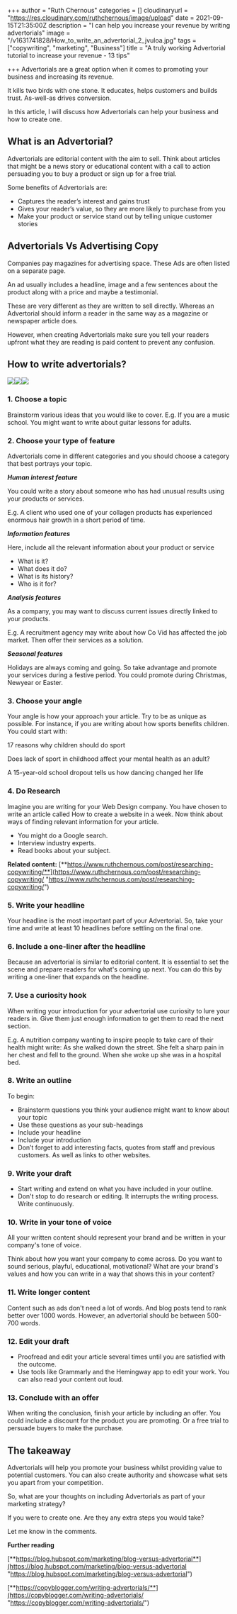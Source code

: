 +++
author = "Ruth Chernous"
categories = []
cloudinaryurl = "https://res.cloudinary.com/ruthchernous/image/upload"
date = 2021-09-15T21:35:00Z
description = "I can help you increase your revenue by writing advertorials"
image = "/v1631741828/How_to_write_an_advertorial_2_jvuloa.jpg"
tags = ["copywriting", "marketing", "Business"]
title = "A truly working Advertorial tutorial to increase your revenue - 13 tips"

+++
Advertorials are a great option when it comes to promoting your business and increasing its revenue.

It kills two birds with one stone. It educates, helps customers and builds trust. As-well-as drives conversion.

In this article, I will discuss how Advertorials can help your business and how to create one.

## **What is an Advertorial?**

Advertorials are editorial content with the aim to sell. Think about articles that might be a news story or educational content with a call to action persuading you to buy a product or sign up for a free trial.

Some benefits of Advertorials are:

* Captures the reader’s interest and gains trust
* Gives your reader’s value, so they are more likely to purchase from you
* Make your product or service stand out by telling unique customer stories

## **Advertorials Vs Advertising Copy**

Companies pay magazines for advertising space. These Ads are often listed on a separate page.

An ad usually includes a headline, image and a few sentences about the product along with a price and maybe a testimonial.

These are very different as they are written to sell directly. Whereas an Advertorial should inform a reader in the same way as a magazine or newspaper article does.

However, when creating Advertorials make sure you tell your readers upfront what they are reading is paid content to prevent any confusion.

## **How to write advertorials?**

![](https://res.cloudinary.com/ruthchernous/image/upload/v1632171461/How_to_write_an_advertorial_in_6_steps_xzib4w.jpg)![](https://res.cloudinary.com/ruthchernous/image/upload/v1632171494/How_to_write_an_advertorial_in_6_steps_mjyxny.jpg)![](https://res.cloudinary.com/ruthchernous/image/upload/v1632171614/How_to_write_an_advertorial_in_6_steps_1_ksw4dn.jpg)

### **1. Choose a topic**

Brainstorm various ideas that you would like to cover. E.g. If you are a music school. You might want to write about guitar lessons for adults.

### **2. Choose your type of feature**

Advertorials come in different categories and you should choose a category that best portrays your topic.

**_Human interest feature_**

You could write a story about someone who has had unusual results using your products or services.

E.g. A client who used one of your collagen products has experienced enormous hair growth in a short period of time.

**_Information features_**

Here, include all the relevant information about your product or service

* What is it?
* What does it do?
* What is its history?
* Who is it for?

**_Analysis features_**

As a company, you may want to discuss current issues directly linked to your products.

E.g. A recruitment agency may write about how Co Vid has affected the job market. Then offer their services as a solution.

**_Seasonal features_**

Holidays are always coming and going. So take advantage and promote your services during a festive period. You could promote during Christmas, Newyear or Easter.

### **3. Choose your angle**

Your angle is how your approach your article. Try to be as unique as possible. For instance, if you are writing about how sports benefits children. You could start with:

17 reasons why children should do sport

Does lack of sport in childhood affect your mental health as an adult?

A 15-year-old school dropout tells us how dancing changed her life

### **4. Do Research**

Imagine you are writing for your Web Design company. You have chosen to write an article called How to create a website in a week. Now think about ways of finding relevant information for your article.

* You might do a Google search.
* Interview industry experts.
* Read books about your subject.

**Related content:** [**https://www.ruthchernous.com/post/researching-copywriting/**](https://www.ruthchernous.com/post/researching-copywriting/ "https://www.ruthchernous.com/post/researching-copywriting/")

### **5. Write your headline**

Your headline is the most important part of your Advertorial. So, take your time and write at least 10 headlines before settling on the final one.

### **6. Include a one-liner after the headline**

Because an advertorial is similar to editorial content. It is essential to set the scene and prepare readers for what's coming up next. You can do this by writing a one-liner that expands on the headline.

### **7. Use a curiosity hook**

When writing your introduction for your advertorial use curiosity to lure your readers in. Give them just enough information to get them to read the next section.

E.g. A nutrition company wanting to inspire people to take care of their health might write: As she walked down the street. She felt a sharp pain in her chest and fell to the ground. When she woke up she was in a hospital bed.

### **8. Write an outline**

To begin:

* Brainstorm questions you think your audience might want to know about your topic
* Use these questions as your sub-headings
* Include your headline
* Include your introduction
* Don’t forget to add interesting facts, quotes from staff and previous customers.  As well as links to other websites.

### **9. Write your draft**

* Start writing and extend on what you have included in your outline.
* Don't stop to do research or editing. It interrupts the writing process. Write continuously.

### **10. Write in your tone of voice**

All your written content should represent your brand and be written in your company's tone of voice.

Think about how you want your company to come across. Do you want to sound serious, playful, educational, motivational? What are your brand's values and how you can write in a way that shows this in your content?

### **11. Write longer content**

Content such as ads don't need a lot of words. And blog posts tend to rank better over 1000 words. However, an advertorial should be between 500-700 words.

### **12. Edit your draft**

* Proofread and edit your article several times until you are satisfied with the outcome.
* Use tools like Grammarly and the Hemingway app to edit your work. You can also read your content out loud.

### **13. Conclude with an offer**

When writing the conclusion, finish your article by including an offer. You could include a discount for the product you are promoting. Or a free trial to persuade buyers to make the purchase.

## **The takeaway**

Advertorials will help you promote your business whilst providing value to potential customers. You can also create authority and showcase what sets you apart from your competition.

So, what are your thoughts on including Advertorials as part of your marketing strategy?

If you were to create one. Are they any extra steps you would take?

Let me know in the comments.

**Further reading**

[**https://blog.hubspot.com/marketing/blog-versus-advertorial**](https://blog.hubspot.com/marketing/blog-versus-advertorial "https://blog.hubspot.com/marketing/blog-versus-advertorial")

[**https://copyblogger.com/writing-advertorials/**](https://copyblogger.com/writing-advertorials/ "https://copyblogger.com/writing-advertorials/")